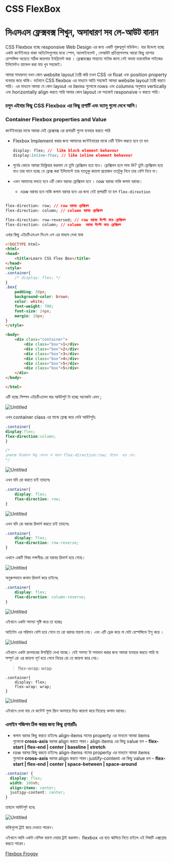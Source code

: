 # CSS FlexBox

# **সিএসএস ফ্লেক্সবক্স শিখুন, অসাধারণ সব লে-আউট বানান**

CSS Flexbox  হচ্ছে  responsive Web Design   এর জন্য একটি গুরুত্বপুর্ন  মডিউল। যার উদ্দেশ্য হচ্ছে একটা কন্টেইনারে থাকা আইটেমগুলোর মধ্যে স্পেস, অ্যালাইনমেন্ট , লেআউট প্রতিস্থাপনসহ আরো কিছু ব্যাপার রেস্পন্সিভ অয়েতে  সঠিক জায়গায় ইমপ্লিমেন্ট করা । ফ্লেক্সবক্সের সাহায্যে সাইজ জানা নেই অথবা ডায়নামিক সাইজের ইলিমেন্টও হ্যান্ডেল করা যায় খুব সহজেই।

আমরা সাধারনত যখন কোন website layout তৈরী করি তখন CSS এর float এবং position property ব্যবহার করে থাকি।  বর্তমানে CSS flexbox এর মাধ্যমে আতি সহজেই আমরা website layout তৈরী করতে পারি। এর মাধ্যমে আমরা যে কোন layout এর items গুলোকে rows এবং columns অনুষারে  vertically এবং horizontally align করতে পারি আবার কোন layout কে সহজেই responsive ও করতে পারি।

### চলুন এইবার কিছু CSS Flexbox  এর কিছু প্রপার্টি এবং ভ্যালু গুলো দেখে আসি।

### Container Flexbox properties and Value

কন্টেইনারের মাঝে আমরা যেই ফ্লেক্সবক্স এর প্রপারটি গুলো ব্যবহার করতে পারি 

- Flexbox Implement  করার জন্য আমাদের কন্টেইনারের মাঝে  যেটি ইউস করতে হবে তা হল
    
    ```css
    display: flex; //  like block element behavour
    display:inline-flex; // like inline element behavour
    ```
    
- পুর্বের কোডে আমরা ডিক্লিয়ার করলাম যে তুমি ফ্লেক্সিবল হয়ে যাও। ফ্লেক্সিবল হলে লাভ কি?  তুমি ফ্লেক্সিবল হয়ে যাও তার মানে হচ্ছে যে  ফ্লেক্স করা  ইলিমেন্টে তার যততুকু জায়গা প্রয়োজন ততটুকু নিবে তার বেশি নিবে না।
- এখন আমাদের বলতে হবে এটি কোন বরাবর ফ্লেক্সিবল হবে । row বরাবর নাকি কলাম বরাবর।
    - row বরাবর হবে নাকি কলাম বরাবর হবে এর জন্য যেই প্রপারটি তা হল  ```flex-dirextion ```

```css

flex-direction: row; // row বরাবর ফ্লেক্সিবল
flex-direction: column; // column বরাবর ফ্লেক্সিবল

flex-direction: row-reversed; // row বরাবর উল্টো করে ফ্লেক্সিবল
flex-direction: column; // column  বরাবর উল্টো করে ফ্লেক্সিবল
```

এবার কিছু এইচটিএমএল সিএস এস এর মাধমে দেখা যাক

```html
<!DOCTYPE html>
<html>
<head>
    <title>Learn CSS Flex Box</title>
</head>
<style>
.container{
    /* display: flex; */
}
.box{
    padding: 30px;
    background-color: brown;
    color: white;
    font-weight: 700;
    font-size: 24px;
    margin: 10px;
}
</style>

<body>
    <div class="container">
        <div class="box">1</div>
        <div class="box">2</div>
        <div class="box">3</div>
        <div class="box">4</div>
        <div class="box">5</div>
        <div class="box">5</div>
    </div>
</body>

</html>
```

এটি হচ্ছে সিম্পল এইচটিএমেল যার আউটপুট টা হচ্ছে অনেকটা এমন ;

![Untitled](images/Untitled.png)

এখন container class  এর মাঝে ফ্লেক্স করে দেখি আউটপুটঃ

```css
.container{
display:flex;
flex-direction:column;
}

/*
ফ্লেক্সবক্সে ডিরেক্সশন কিছু মেনশন না করলে flex-direction:row; হিসেবে  ধরে নেয়।
*/
```

![Untitled](images/Untitled.png)

এখন যদি রো  করতে চাই তাহলেঃ

```css
.container{
    display: flex;
    flex-direction: row;
}
```

![Untitled](images/Untitled%201.png)

এখন যদি রো বরাবর রিভার্স করতে চাই তাহলেঃ

```css
.container{
    display: flex;
    flex-direction: row-reverse;
}
```

এখানে একটি বিষয় লক্ষনীয়ঃ রো বরাবর রিভার্স হয়ে গেছে।

![Untitled](images/Untitled%202.png)

অনুরুপভাবে কলাম রিভার্স করে চাইলেঃ

```css
.container{
    display: flex;
    flex-direction: column-reverse;
}
```

![Untitled](images/Untitled%203.png)

এইখানে একটা সমস্যা সৃষ্টি করে তা হচ্ছেঃ

আইটেম এর পরিমান বেশি হয়ে গেলে তা রো বরাবর যায়গা নেয়। এবং এটি ব্রেক করে না যেটা রেস্পন্সিভে ইসু  করে । 

![Untitled](images/Untitled%204.png)

এইখানে একটা স্ক্রলবারের উপস্থিতি দেখা যাচ্ছে। যেই সমস্যা টা সমাধান করার জন্য  আমরা ব্যবহার করতে পারি  যা সম্পুর্ন  রো এর জায়গা পূর্ণ হয়ে গেলে নিচের রো তে জায়গা করে নেয়।

> flex-wrap: wrap
> 

```
.container{
    display: flex;
    flex-wrap: wrap;
}
```

![Untitled](images/Untitled%205.png)

এইখানে দেখা যায় যে কন্টেন্ট গুলা স্ক্রিন অনসারে নিচে জায়গা করে নিয়েছে কলাম বরাবর।

### এলাইন পজিশন ঠিক করার জন্য  কিছু প্রপারটিঃ

- কলাম বরাবর কিছু করতে চাইলেঃ align-items নামের property এর মাধ্যমে আমরা items গুলোকে **cross-axis** বরাবর align করতে পারব। align items এর কিছু value হল – **flex-start | flex-end | center | baseline | stretch**
- row বরাবর কিছু করতে চাইলেঃ align-items নামের property এর মাধ্যমে আমরা items গুলোকে **cross-axis** বরাবর align করতে পারব।justify-content এর কিছু value হল – **flex-start | flex-end | center | space-between | space-around**

```css
.container {
  display: flex;
  width: 100vh;
  align-items: center;
  justigy-content: center;
}
```

তাহলে আউটপুট হবেঃ

![Untitled](images/Untitled%206.png)

বাকিগুলো ট্রাই করে দেখতে পারেন। 

এইখানে আমি একটা বেসিক ধারণা দেয়ার ট্রাই করলাম।  flexbox  এর হাত ঝালিয়ে নিতে চাইলে এই লিঙ্কটি এক্সপ্লোর করতে পারেন।

[Flexbox Froggy](https://flexboxfroggy.com/)